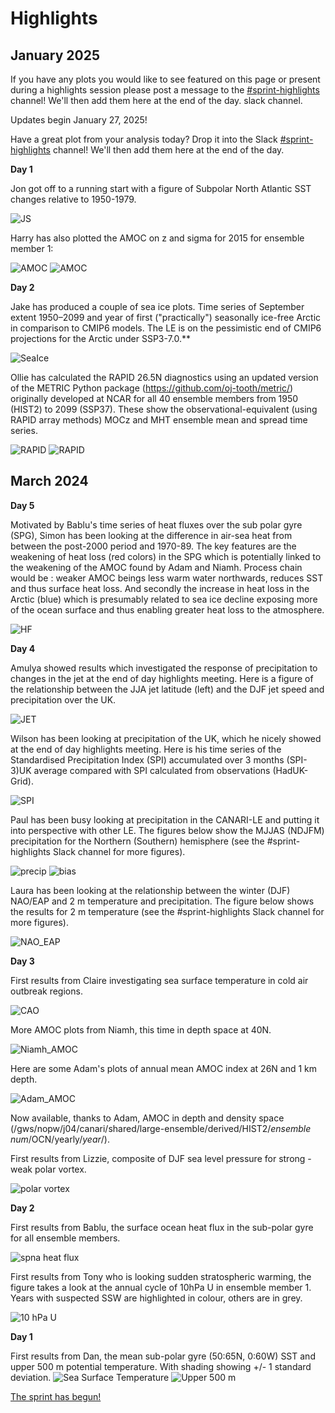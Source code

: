 # Highlights

## January 2025

If you have any plots you would like to see featured on this page or present during a highlights session please post a message to the [#sprint-highlights](https://canariworkspace.slack.com/archives/C06N0TGESJD/p1737646626614279) channel!  We'll then add them here at the end of the day.
 slack channel.

Updates begin January 27, 2025!

Have a great plot from your analysis today? Drop it into the Slack [#sprint-highlights](https://canariworkspace.slack.com/archives/C06N0TGESJD/p1737646626614279) channel!  We'll then add them here at the end of the day.

**Day 1**

Jon got off to a running start with a figure of Subpolar North Atlantic SST changes relative to 1950-1979.

![JS](assets/jon_sst.png)

Harry has also plotted the AMOC on z and sigma for 2015 for ensemble member 1:

![AMOC](assets/Harry_canari_2015_z_AMOC.png) ![AMOC](assets/Harry_canari_2015_sigma_AMOC.png)

**Day 2**



Jake has produced a couple of sea ice plots. Time series of September extent 1950–2099 and year of first ("practically") seasonally ice-free Arctic in comparison to CMIP6 models. The LE is on the pessimistic end of CMIP6 projections for the Arctic under SSP3-7.0.**

![SeaIce](assets/Jake_ssp370_time_series_and_year_ice_free.png)

Ollie has calculated the RAPID 26.5N diagnostics using an updated version of the METRIC Python package (https://github.com/oj-tooth/metric/) originally developed at NCAR for all 40 ensemble members from 1950 (HIST2) to 2099 (SSP37). These show the observational-equivalent (using RAPID array methods) MOCz and MHT ensemble mean and spread time series. 

![RAPID](assets/Ollie_RAPID_MOC.png)
![RAPID](assets/Ollie_RAPID_MHT.png)

## March 2024

**Day 5**

Motivated by Bablu's time series of heat fluxes over the sub polar gyre (SPG), Simon has been looking at the difference in air-sea heat from between the post-2000 period and 1970-89.  The key features are the weakening of heat loss (red colors) in the SPG which is potentially linked to the weakening of the AMOC found by Adam and Niamh. Process chain would be : weaker AMOC beings less warm water northwards, reduces SST and thus surface heat loss.  And secondly the increase in heat loss in the Arctic (blue) which is presumably related to sea ice decline exposing more of the ocean surface and thus enabling greater heat loss to the atmosphere.

![HF](assets/JoseySPRINTHeatFluxPlot.png)

**Day 4**

Amulya showed results which investigated the response of precipitation to changes in the jet at the end of day highlights meeting.  Here is a figure of the relationship between the JJA jet latitude (left) and the DJF jet speed and precipitation over the UK.

![JET](assets/Amulya_jet.png)

Wilson has been looking at precipitation of the UK, which he nicely showed at the end of day highlights meeting.  Here is his time series of the Standardised Precipitation Index (SPI) accumulated over 3 months (SPI-3)UK average compared with SPI calculated from observations (HadUK-Grid).

![SPI](assets/Wilson_SPI.png)


Paul has been busy looking at precipitation in the CANARI-LE and putting it into perspective with other LE.  The figures below show the MJJAS (NDJFM) precipitation for the Northern (Southern) hemisphere (see the #sprint-highlights Slack channel for more figures).

![precip](assets/precip.png)
![bias](assets/bias.png)

Laura has been looking at the relationship between the winter (DJF) NAO/EAP and 2 m temperature and precipitation.  The figure below shows the results for 2 m temperature (see the #sprint-highlights Slack channel for more figures).

![NAO_EAP](assets/laura_NOA_EAP.png)

**Day 3**

First results from Claire investigating sea surface temperature in cold air outbreak regions.

![CAO](assets/Claire_CAO.png)

More AMOC plots from Niamh, this time in depth space at 40N.

![Niamh_AMOC](assets/Niamh_AMOC.png)

Here are some Adam's plots of annual mean AMOC index at 26N and 1 km depth.

![Adam_AMOC](assets/Adam_AMOC26N_1k_annual_ts.png)

Now available, thanks to Adam, AMOC in depth and density space (/gws/nopw/j04/canari/shared/large-ensemble/derived/HIST2/_ensemble num_/OCN/yearly/_year_/).

First results from Lizzie, composite of DJF sea level pressure for strong - weak polar vortex.

![polar vortex](assets/lizzie_polar_vortex.png)

**Day 2**

First results from Bablu, the surface ocean heat flux in the sub-polar gyre for all ensemble members.

![spna heat flux](assets/bablu_spna_sohefldo_timeseries_all.png)

First results from Tony who is looking sudden stratospheric warming, the figure takes a look at the annual cycle of 10hPa U in ensemble member 1.  Years with suspected SSW are highlighted in colour, others are in grey.

![10 hPa U](assets/Tony_u_60N_10hPa_CANARI_LE_member_01.png)

**Day 1**

First results from Dan, the mean sub-polar gyre (50:65N, 0:60W) SST and upper 500 m potential temperature.  With shading showing +/- 1 standard deviation.
![Sea Surface Temperature](assets/dan_spg_sst.png)
![Upper 500 m](assets/dan_spg_upper500temp.png)

[The sprint has begun!](https://canari.ac.uk/2024/03/04/canari-scientists-begin-analysis-of-the-hadgem3-large-ensemble/)
